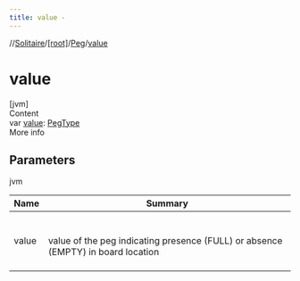 ```yaml
---
title: value -
---
```

//[Solitaire](../../index.md)/[[root]](../index.md)/[Peg](index.md)/[value](value.md)



# value  
[jvm]  
Content  
var [value](value.md): [PegType](../-peg-type/index.md)  
More info  


## Parameters  
  
jvm  
  
|  Name|  Summary| 
|---|---|
| <a name="/Peg/value/#/PointingToDeclaration/"></a>value| <a name="/Peg/value/#/PointingToDeclaration/"></a><br><br>value of the peg indicating presence (FULL) or absence (EMPTY) in board location<br><br>
  
  



